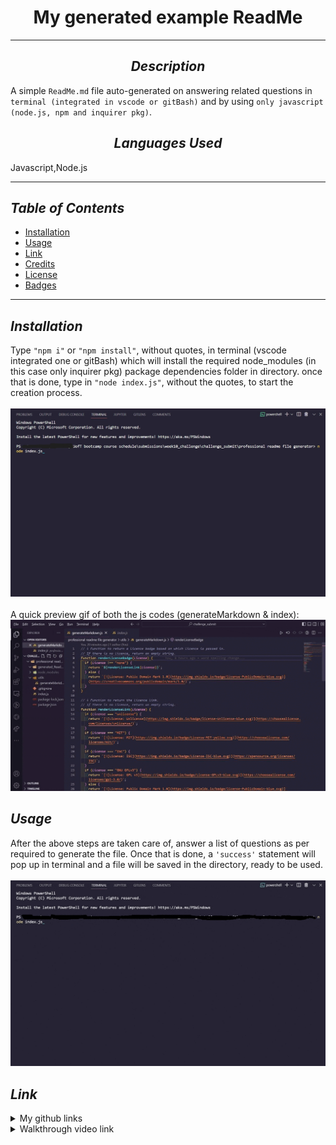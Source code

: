 
# <div align="center"> **My generated example ReadMe** </div>

---

## <div align="center"> *Description* </div>

  A simple `ReadMe.md` file auto-generated on answering related questions in `terminal (integrated in vscode or gitBash)` and by using `only javascript (node.js, npm and inquirer pkg)`.

## <div align="center"> *Languages Used* </div>

  Javascript,Node.js

---

## *Table of Contents*

* [Installation](#Installation)
* [Usage](#Usage)
* [Link](#Link)
* [Credits](#Credits)
* [License](#License)
* [Badges](#Badges)

---

## *Installation*

  Type `"npm i"` or `"npm install"`, without quotes, in terminal (vscode integrated one or gitBash) which will install the required node_modules (in this case only inquirer pkg) package dependencies folder in directory. once that is done, type in `"node index.js"`, without the quotes, to start the creation process.  </br></br> ![NodeCommand](../media/NodeCmd.jpg)  </br></br>  A quick preview gif of both the js codes (generateMarkdown & index):
  ![CodePreview](../media/Index%26generateMarkdownCodesPreview.gif)

## *Usage*

  After the above steps are taken care of, answer a list of questions as per required to generate the file. Once that is done, a `'success'` statement will pop up in terminal and a file will be saved in the directory, ready to be used.  </br></br>  ![Usage process](../media/Terminal_NodeInitialize-to-ReadMeSavedSuccessfully.gif)

## *Link*

<details>

<summary>My github links</summary>

>[A-N26](https://github.com/A-N26)

* >[Professional-ReadMe-file-generator](https://github.com/A-N26/professional-readme-file-generator)

* >[No deployed link]

</details>

<details>

<summary>Walkthrough video link</summary>

>[Professional-ReadMe-file-generator-walkthrough-video](https://drive.google.com/file/d/1sjr6pZzkm_v7w45Jw4sGSi0eZJ6iK_8l/view)

## *Credits*

   Followed [readme-guide](https://coding-boot-camp.github.io/full-stack/github/professional-readme-guide) to structure the generated ReadMe accordingly.  </br></br>  Used [dev.to](https://dev.to/envoy_/150-badges-for-github-pnk#ide) link for some `badges`.  </br></br>  Used [choosealicense](https://choosealicense.com/) to include all the different licences along with 1 from [creativecommons](https://creativecommons.org/publicdomain/mark/1.0/).  </br></br>  Google/Youtube

## *License*

  [![License: Public Domain Mark 1.0](https://img.shields.io/badge/license-PublicDomain-blue.svg)](https://creativecommons.org/publicdomain/mark/1.0/)

## *Badges*

  ![Javascript](https://img.shields.io/badge/JavaScript-323330?style=for-the-badge&logo=javascript&logoColor=F7DF1E)  ![Node.js](https://img.shields.io/badge/Node.js-43853D?style=for-the-badge&logo=node.js&logoColor=white)  ![Visual Studio Code](https://img.shields.io/badge/Visual_Studio_Code-0078D4?style=for-the-badge&logo=visual%20studio%20code&logoColor=white)

